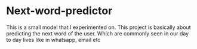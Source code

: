 # Next-word-predictor
This is a small model that I experimented on. This project is basically about predicting the next word of the user. Which are commonly seen in our day to day lives like in whatsapp, email etc
